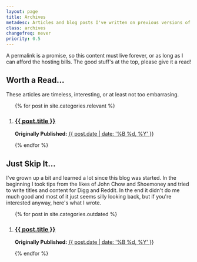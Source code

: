 ```yaml
---
layout: page
title: Archives
metadesc: Articles and blog posts I've written on previous versions of this website, mostly outdated but kept for posterity and the permalink promise.
class: archives
changefreq: never
priority: 0.5
---
```

<p>A permalink is a promise, so this content must live forever, or as long as I can afford the hosting bills.  The good stuff's at the top, please give it a read!</p>

<h2>Worth a Read...</h2>
<p>These articles are timeless, interesting, or at least not too embarrasing.</p>

<ol>
	{% for post in site.categories.relevant %} 
		<li> 
			<h3><a href="{{ post.url }}">{{ post.title }}</a></h3>
			<p><strong>Originally Published:</strong> <abbr class="updated" title="{{ post.date | date: '%Y-%m-%d' }}">{{ post.date | date: '%B %d, %Y' }}</abbr></p>
		</li> 
	{% endfor %}
</ol>

<h2>Just Skip It...</h2>
<p>I've grown up a bit and learned a lot since this blog was started.  In the beginning I took tips from the likes of John Chow and Shoemoney and tried to write titles and content for Digg and Reddit.  In the end it didn't do me much good and most of it just seems silly looking back, but if you're interested anyway, here's what I wrote.</p>

<ol>
	{% for post in site.categories.outdated %} 
		<li> 
			<h3><a href="{{ post.url }}">{{ post.title }}</a></h3>
			<p><strong>Originally Published:</strong> <abbr class="updated" title="{{ post.date | date: '%Y-%m-%d' }}">{{ post.date | date: '%B %d, %Y' }}</abbr></p>
		</li> 
	{% endfor %}
</ol>